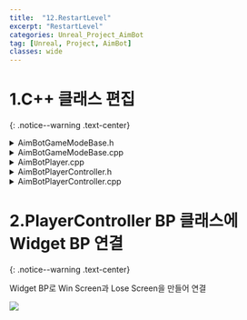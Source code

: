 ```yaml
---
title:  "12.RestartLevel"
excerpt: "RestartLevel"
categories: Unreal_Project_AimBot
tag: [Unreal, Project, AimBot]
classes: wide
---
```


# 1.C++ 클래스 편집
{: .notice--warning .text-center}

<details>
<summary>AimBotGameModeBase.h</summary>
<div markdown="1">

```cpp
#pragma once

#include "CoreMinimal.h"
#include "GameFramework/GameModeBase.h"
#include "AimBotGameModeBase.generated.h"

UCLASS()
class AIMBOT_API AAimBotGameModeBase : public AGameModeBase
{
	GENERATED_BODY()
	
public:
	void PawnKilled(APawn* PawnKilled);
	
private:
	void EndGame(bool bIsPlayerWinner);
};
```

</div>
</details>

<details>
<summary>AimBotGameModeBase.cpp</summary>
<div markdown="1">

```cpp
#include "AimBotGameModeBase.h"
#include "EngineUtils.h"
#include "GameFramework/Controller.h"
#include "AimBotAIController.h"

void AAimBotGameModeBase::PawnKilled(APawn* PawnKilled)
{
    APlayerController* PlayerController = Cast<APlayerController>(PawnKilled->GetController());
    if (PlayerController != nullptr)
    {
        EndGame(false);
    }

    for (AAimBotAIController* Controller : TActorRange<AAimBotAIController>(GetWorld()))
    {
        if (!Controller->IsDead()) return;
    }
    
    EndGame(true);
}

void AAimBotGameModeBase::EndGame(bool bIsPlayerWinner)
{
    for (AController* Controller : TActorRange<AController>(GetWorld()))
    {
        bool bIsWinner = Controller->IsPlayerController() == bIsPlayerWinner;
        Controller->GameHasEnded(Controller->GetPawn(), bIsWinner);
    }
}
```

</div>
</details>

<details>
<summary>AimBotPlayer.cpp</summary>
<div markdown="1">

```cpp
#include "AimBotGameModeBase.h"

float AAimBotPlayer::TakeDamage(float DamageAmount, struct FDamageEvent const& DamageEvent, class AController* EventInstigator, AActor* DamageCauser)
{
	float DamageToApply = Super::TakeDamage(DamageAmount, DamageEvent, EventInstigator, DamageCauser);
	DamageToApply = FMath::Min(Health, DamageToApply);
	Health -= DamageToApply;

	if (IsDead())
	{
		AAimBotGameModeBase* GameMode = GetWorld()->GetAuthGameMode<AAimBotGameModeBase>();
		if (GameMode != nullptr)
		{
			GameMode->PawnKilled(this);
		}
		
		DetachFromControllerPendingDestroy();
		GetCapsuleComponent()->SetCollisionEnabled(ECollisionEnabled::NoCollision);
	}

	return DamageToApply;
}
```

</div>
</details>

<details>
<summary>AimBotPlayerController.h</summary>
<div markdown="1">

```cpp
public:
	virtual void GameHasEnded(class AActor* EndGameFocus = nullptr, bool bIsWinner = false) override;

protected:
	virtual void BeginPlay() override;

private:
	UPROPERTY(EditAnywhere)
	TSubclassOf<class UUserWidget> WinScreenClass;
	UPROPERTY(EditAnywhere)
	TSubclassOf<class UUserWidget> LoseScreenClass;

	UPROPERTY(EditAnywhere)
	float RestartDelay = 5;

	FTimerHandle RestartTimer;
```

</div>
</details>

<details>
<summary>AimBotPlayerController.cpp</summary>
<div markdown="1">

```cpp
#include "TimerManager.h"

void AAimBotPlayerController::GameHasEnded(class AActor* EndGameFocus, bool bIsWinner)
{
    Super::GameHasEnded(EndGameFocus, bIsWinner);

    HUD->RemoveFromViewport();

    if (bIsWinner)
    {
        UUserWidget* WinScreen = CreateWidget(this, WinScreenClass);
        if (WinScreen != nullptr)
        {
            WinScreen->AddToViewport();
        }
    }
    else
    {
        UUserWidget* LoseScreen = CreateWidget(this, LoseScreenClass);
        if (LoseScreen != nullptr)
        {
            LoseScreen->AddToViewport();
        }
    }

    GetWorldTimerManager().SetTimer(RestartTimer, this, &APlayerController::RestartLevel, RestartDelay);
}
```

</div>
</details>

# 2.PlayerController BP 클래스에 Widget BP 연결
{: .notice--warning .text-center}

Widget BP로 Win Screen과 Lose Screen을 만들어 연결

<img src="/img/unreal/aimbot/12_restartLevel/connectWBP.png"/>